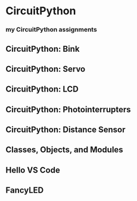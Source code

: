 # CircuitPython
### my CircuitPython assignments
## CircuitPython: Bink
## CircuitPython: Servo
## CircuitPython: LCD
## CircuitPython: Photointerrupters
## CircuitPython: Distance Sensor
## Classes, Objects, and Modules
## Hello VS Code
## FancyLED
